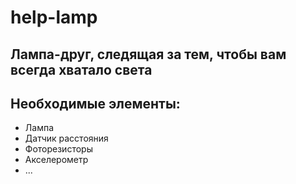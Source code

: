 # help-lamp  
	
## Лампа-друг, следящая за тем, чтобы вам всегда хватало света   

## Необходимые элементы:  

 - Лампа  
 - Датчик расстояния
 - Фоторезисторы
 - Акселерометр
 - ...
 
 